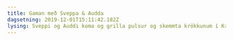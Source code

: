 ```yaml
---
title: Gaman með Sveppa & Audda
dagsetning: 2019-12-01T15:11:42.182Z
lysing: Sveppi og Auddi koma og grilla pulsur og skemmta krökkunum í Kringlunni.
---
```


